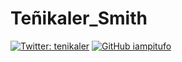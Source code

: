 # Teñikaler_Smith


[![Twitter: tenikaler](https://img.shields.io/twitter/follow/tenikaler?style=social)](https://twitter.com/tenikaler)
[![GitHub iampitufo](https://img.shields.io/github/followers/iampitufo?label=follow&style=social)](https://github.com/iampitufo)
